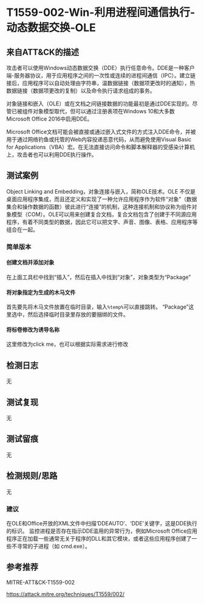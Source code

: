 # T1559-002-Win-利用进程间通信执行-动态数据交换-OLE

## 来自ATT&CK的描述

攻击者可以使用Windows动态数据交换（DDE）执行任意命令。DDE是一种客户端-服务器协议，用于应用程序之间的一次性或连续的进程间通信（IPC）。建立链接后，应用程序可以自动处理由字符串，温数据链接（数据项更改时的通知），热数据链接（数据项更改的复制）以及命令执行请求组成的事务。

对象链接和嵌入（OLE）或在文档之间链接数据的功能最初是通过DDE实现的。尽管已被组件对象模型取代，但可以通过注册表项在Windows 10和大多数Microsoft Office 2016中启用DDE。

Microsoft Office文档可能会被直接或通过嵌入式文件的方式注入DDE命令，并被用于通过网络钓鱼或托管的Web内容投递恶意代码，从而避免使用Visual Basic for Applications（VBA）宏。在无法直接访问命令和脚本解释器的受感染计算机上，攻击者也可以利用DDE执行操作。

## 测试案例

 Object Linking and Embedding，对象连接与嵌入，简称OLE技术。OLE 不仅是桌面应用程序集成，而且还定义和实现了一种允许应用程序作为软件“对象”（数据集合和操作数据的函数）彼此进行“连接”的机制，这种连接机制和协议称为组件对象模型（COM）。OLE可以用来创建复合文档，复合文档包含了创建于不同源应用程序，有着不同类型的数据，因此它可以把文字、声音、图像、表格、应用程序等组合在一起。

### 简单版本

#### 创建文档并添加对象

在上面工具栏中找到“插入”，然后在插入中找到“对象”，对象类型为“Package”

#### 将对象指定为生成的木马文件

首先要先将木马文件放置在临时目录，输入`%temp%`可以直接跳转。
 “Package”这里选中，然后选择临时目录里存放的要捆绑的文件。

#### 将标卷修改为诱导名称

这里修改为click me，也可以根据实际需求进行修改

## 检测日志

无

## 测试复现

无

## 测试留痕

无

## 检测规则/思路

无

### 建议

 在OLE和Office开放的XML文件中扫描‘DDEAUTO’、‘DDE’关键字，这是DDE执行的标识。 监控进程是否存在指示DDE滥用的异常行为，例如Microsoft Office应用程序正在加载一些通常无关于程序的DLL和其它模块，或者这些应用程序创建了一些不寻常的子进程（如 cmd.exe）。

## 参考推荐

MITRE-ATT&CK-T1559-002

<https://attack.mitre.org/techniques/T1559/002/>
